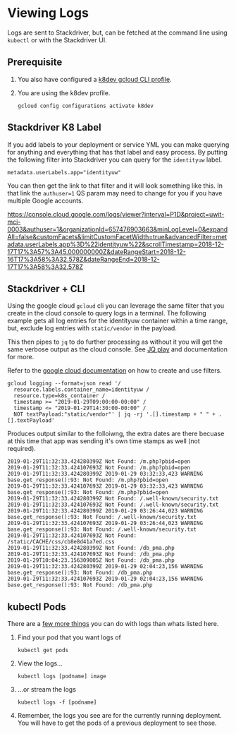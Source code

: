# Viewing Logs

Logs are sent to Stackdriver, but, can be fetched at the command line using `kubectl` or with the Stackdriver UI.

## Prerequisite

1. You also have configured a [k8dev gcloud CLI profile](new-gcloud-profile.md).

1. You are using the k8dev profile.

    ```
    gcloud config configurations activate k8dev
    ```

## Stackdriver K8 Label

If you add labels to your deployment or service YML you can make querying for anything and everything that has that label and easy process.  By putting the following filter into Stackdriver you can query for the `identityuw` label.

    metadata.userLabels.app="identityuw"

You can then get the link to that filter and it will look something like this.  In that link the `authuser=1` QS param may need to change for you if you have multiple Google accounts.

https://console.cloud.google.com/logs/viewer?interval=P1D&project=uwit-mci-0003&authuser=1&organizationId=657476903663&minLogLevel=0&expandAll=false&customFacets&limitCustomFacetWidth=true&advancedFilter=metadata.userLabels.app%3D%22identityuw%22&scrollTimestamp=2018-12-17T17%3A57%3A45.000000000Z&dateRangeStart=2018-12-16T17%3A58%3A32.578Z&dateRangeEnd=2018-12-17T17%3A58%3A32.578Z

## Stackdriver + CLI
Using the google cloud `gcloud` cli you can leverage the same filter that you create in the cloud console to query logs in a terminal.  The following example gets all log entries for the identityuw container within a time range, but, exclude log entries with `static/vendor` in the payload.

This then pipes to `jq` to do further processing as without it you will get the same verbose output as the cloud console.  See [JQ play](https://jqplay.org/) and documentation for more.

Refer to the [google cloud documentation](https://cloud.google.com/logging/docs/view/advanced-filters) on how to create and use filters.

```
gcloud logging --format=json read '/
  resource.labels.container_name=identityuw /
  resource.type=k8s_container /
  timestamp >= "2019-01-29T09:00:00-00:00" /
  timestamp <= "2019-01-29T14:30:00-00:00" /
  NOT textPayload:"static/vendor"' | jq -rj '.[].timestamp + " " + .[].textPayload'
```

Produces output similar to the folloiwng, the extra dates are there becuase at this time that app was sending it's own time stamps as well (not required).
```
2019-01-29T11:32:33.424280399Z Not Found: /m.php?pbid=open
2019-01-29T11:32:33.424107693Z Not Found: /m.php?pbid=open
2019-01-29T11:32:33.424280399Z 2019-01-29 03:32:33,423 WARNING base.get_response():93: Not Found: /m.php?pbid=open
2019-01-29T11:32:33.424107693Z 2019-01-29 03:32:33,423 WARNING base.get_response():93: Not Found: /m.php?pbid=open
2019-01-29T11:32:33.424280399Z Not Found: /.well-known/security.txt
2019-01-29T11:32:33.424107693Z Not Found: /.well-known/security.txt
2019-01-29T11:32:33.424280399Z 2019-01-29 03:26:44,023 WARNING base.get_response():93: Not Found: /.well-known/security.txt
2019-01-29T11:32:33.424107693Z 2019-01-29 03:26:44,023 WARNING base.get_response():93: Not Found: /.well-known/security.txt
2019-01-29T11:32:33.424107693Z Not Found: /static/CACHE/css/cb8e8d41a7ed.css
2019-01-29T11:32:33.424280399Z Not Found: /db_pma.php
2019-01-29T11:32:33.424107693Z Not Found: /db_pma.php
2019-01-29T10:04:23.156309005Z Not Found: /db_pma.php
2019-01-29T11:32:33.424280399Z 2019-01-29 02:04:23,156 WARNING base.get_response():93: Not Found: /db_pma.php
2019-01-29T11:32:33.424107693Z 2019-01-29 02:04:23,156 WARNING base.get_response():93: Not Found: /db_pma.php

```


## kubectl Pods

There are a [few more things](https://kubernetes.io/docs/reference/kubectl/cheatsheet/#interacting-with-running-pods) you can do with logs than whats listed here.

1. Find your pod that you want logs of

    ```
    kubectl get pods
    ```

1. View the logs...

    ```
    kubectl logs [podname] image
    ```

1. ...or stream the logs

    ```
    kubectl logs -f [podname]
    ```

1. Remember, the logs you see are for the currently running deployment.  You will have to get the pods of a previous deployment to see those.